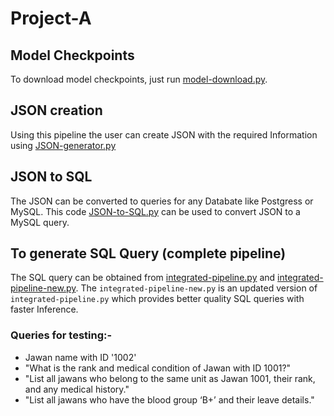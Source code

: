 # Project-A

## Model Checkpoints
To download model checkpoints, just run [model-download.py](https://github.com/Aaditya019Jain/Project-A/blob/main/model-download.py).

## JSON creation
Using this pipeline the user can create JSON with the required Information using [JSON-generator.py](https://github.com/Aaditya019Jain/Project-A/blob/main/JSON-generator.py)

## JSON to SQL
The JSON can be converted to queries for any Databate like Postgress or MySQL. This code [JSON-to-SQL.py](https://github.com/Aaditya019Jain/Project-A/blob/main/JSON-to-SQL.py) can be used to convert JSON to a MySQL query.

## To generate SQL Query (complete pipeline)
The SQL query can be obtained from [integrated-pipeline.py](https://github.com/Aaditya019Jain/Project-A/blob/main/Integrated-pipeline.py) and [integrated-pipeline-new.py](https://github.com/Aaditya019Jain/Project-A/blob/main/Integrated-pipeline-new.py).
The ```integrated-pipeline-new.py``` is an updated version of ```integrated-pipeline.py``` which provides better quality SQL queries with faster Inference.


### Queries for testing:-
<ul>
  <li>Jawan name with ID '1002'</li>
  <li>"What is the rank and medical condition of Jawan with ID 1001?"</li>
  <li>"List all jawans who belong to the same unit as Jawan 1001, their rank, and any medical history."</li>
  <li>"List all jawans who have the blood group ‘B+’ and their leave details."</li>
</ul>
